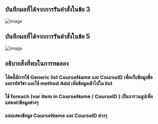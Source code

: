 ## บันทึกผลที่ได้จากการรันคำสั่งในข้อ 3
![image](https://github.com/Sorawit255/03376836-OOP-2566-Lab-14/assets/144196505/14310d56-f92f-4045-bc15-e8560cf89632)

## บันทึกผลที่ได้จากการรันคำสั่งในข้อ 5
![image](https://github.com/Sorawit255/03376836-OOP-2566-Lab-14/assets/144196505/f8821367-2b4b-47ed-bece-be9439877daf)

## อธิบายสิ่งที่พบในการทดลอง
### โค้ดนี้มีการใช้ Generic list CourseName และ CourseID เพื่อเก็บข้อมูลชื่อและรหัสวิชา และใช้ method Add เพิ่มข้อมูลเข้าไปใน list
### ใช้ foreach (var item in CourseName / CourseID )  เป็นการวนลูปเพื่อแสดงค่าข้อมูลต่างๆ
### และแสดงข้อมูล CourseName และ CourseID ต่างๆ
